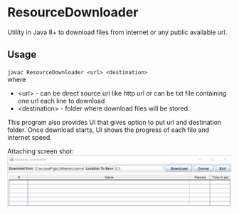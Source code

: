 # ResourceDownloader
Utility in Java 8+ to download files from internet or any public available url.

## Usage<br>
`javac ResourceDownloader <url> <destination>`<br>
where
 * \<url> - can be direct source url like http url or can be txt file containing one url each line to download<br>
 * \<destination> - folder where download files will be stored.<br>

This program also provides UI that gives option to put url and destination folder.
Once download starts, UI shows the progress of each file and internet speed.

Attaching screen shot:
![Image of Yaktocat](https://github.com/svermaji/ResourceDownloader/blob/master/rd.png) 